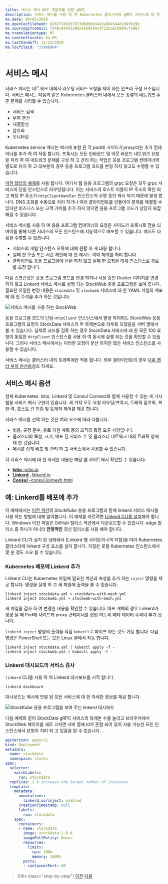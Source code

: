 ```yaml
---
title: 서비스 메시-WCF 개발자를 위한 gRPC
description: 서비스 메시를 사용 하 여 Kubernetes 클러스터의 gRPC 서비스에 대 한 요청을 라우팅하고 분산 합니다.
ms.date: 09/02/2019
ms.openlocfilehash: d20275082973f30bddbb342da90454401d4f019b
ms.sourcegitcommit: f348c84443380a1959294cdf12babcb804cfa987
ms.translationtype: MT
ms.contentlocale: ko-KR
ms.lasthandoff: 11/12/2019
ms.locfileid: "73966964"
---
```

# <a name="service-meshes"></a>서비스 메시

서비스 메시는 네트워크 내에서 라우팅 서비스 요청을 제어 하는 인프라 구성 요소입니다. 서비스 메시는 다음과 같은 Kubernetes 클러스터 내에서 모든 종류의 네트워크 수준 문제를 처리할 수 있습니다.

- 서비스 검색
- 부하 분산
- 내결함성
- 암호화
- 모니터링

Kubernetes service 메시는 메시에 포함 된 각 pod에 *사이드카 proxy*라는 추가 컨테이너를 추가 하 여 작동 합니다. 프록시는 모든 인바운드 및 아웃 바운드 네트워크 요청을 처리 하 여 네트워크 문제를 구성 하 고 관리 하는 작업은 응용 프로그램 컨테이너와 별도로 유지 하 고 대부분의 경우 응용 프로그램 코드를 변경 하지 않고도 수행할 수 있습니다.

[이전 챕터의 예제](kubernetes.md#testing-the-application)를 사용 합니다. 여기서 웹 응용 프로그램의 grpc 요청은 모두 grpc 서비스의 단일 인스턴스로 라우팅됩니다. 이는 서비스의 호스트 이름이 IP 주소로 확인 되 고 해당 IP 주소가 `HttpClientHandler` 인스턴스의 수명 동안 캐시 되기 때문에 발생 합니다. DNS 조회를 수동으로 처리 하거나 여러 클라이언트를 만들어이 문제를 해결할 수 있지만 비즈니스 또는 고객 가치를 추가 하지 않으면 응용 프로그램 코드가 상당히 복잡 해질 수 있습니다.

서비스 메시를 사용 하 여 응용 프로그램 컨테이너의 요청은 사이드카 프록시로 전송 되며이를 통해 다른 서비스의 모든 인스턴스에 지능적으로 배포할 수 있습니다. 메시도 다음을 수행할 수 있습니다.

- 서비스의 개별 인스턴스 오류에 대해 원활 하 게 대응 합니다.
- 실패 한 호출 또는 시간 제한에 대 한 재시도 의미 체계를 처리 합니다.
- 클라이언트 응용 프로그램에 반환 하지 않고 실패 한 요청을 대체 인스턴스로 경로를 조정 합니다.

다음 스크린샷은 응용 프로그램 코드를 변경 하거나 사용 중인 Docker 이미지를 변경 하지 않고 Linkerd 서비스 메시로 실행 되는 StockWeb 응용 프로그램을 보여 줍니다. 필요한 유일한 변경 내용은 `stockdata` 및 `stockweb` 서비스에 대 한 YAML 파일의 배포에 대 한 주석을 추가 하는 것입니다.

![서비스 메시를 사용 하는 StockWeb](media/service-mesh/stockweb-servicemesh-screenshot.png)

응용 프로그램 코드의 단일 `HttpClient` 인스턴스에서 발생 하더라도 StockWeb 응용 프로그램의 요청이 StockData 서비스의 두 복제본으로 라우트 되었음을 서버 열에서 볼 수 있습니다. 실제로 코드를 검토 하는 경우 StockData 서비스에 대 한 모든 100 요청이 동일한 `HttpClient` 인스턴스를 사용 하 여 동시에 실행 되는 것을 확인할 수 있습니다. 그러나 서비스 메시에서는 이러한 요청이 분산 되지만 많은 서비스 인스턴스를 사용할 수 있습니다.

서비스 메시는 클러스터 내의 트래픽에만 적용 됩니다. 외부 클라이언트의 경우 [다음 챕터 부하 분산을](load-balancing.md)참조 하세요.

## <a name="service-mesh-options"></a>서비스 메시 옵션

현재 Kubernetes: Istio, Linkerd 및 Consul Connect와 함께 사용할 수 있는 세 가지 범용 서비스 메시 구현이 있습니다. 세 가지 모두 요청 라우팅/프록시, 트래픽 암호화, 복원 력, 호스트 간 인증 및 트래픽 제어를 제공 합니다.

서비스 메시를 선택 하는 것은 여러 요소에 따라 다릅니다.

- 비용, 규정 준수, 유료 지원 계획 등의 조직의 특정 요구 사항입니다.
- 클러스터의 특성, 크기, 배포 된 서비스 수 및 클러스터 네트워크 내의 트래픽 양에 대 한 것입니다.
- 메시를 쉽게 배포 및 관리 하 고 서비스에서 사용할 수 있습니다.

각 서비스 메시에 대 한 자세한 내용은 해당 웹 사이트에서 확인할 수 있습니다.

- [**Istio** -istio.io](https://istio.io)
- [**Linkerd** -linkerd.io](https://linkerd.io)
- [**Consul** -consul.io/mesh.html](https://consul.io/mesh.html)

## <a name="example-add-linkerd-to-a-deployment"></a>예: Linkerd를 배포에 추가

이 예제에서는 [이전 섹션](kubernetes.md)의 *StockKube* 응용 프로그램과 함께 linkerd 서비스 메시를 사용 하는 방법에 대해 알아봅니다.
이 예제를 따르려면 [Linkerd CLI를 설치](https://linkerd.io/2/getting-started/#step-1-install-the-cli)해야 합니다. Windows 이진 파일은 GitHub 릴리스 섹션에서 다운로드할 수 있습니다. edge 릴리스 중 하나가 아니라 **안정적인** 최신 릴리스를 사용 해야 합니다.

Linkerd CLI가 설치 된 상태에서 [Linkerd 웹 사이트의*시작* 지침]을 따라 Kubernetes 클러스터에 linkerd 구성 요소를 설치 합니다. 지침은 로컬 Kubernetes 인스턴스에서 몇 분 정도 소요 될 수 있습니다.

### <a name="add-linkerd-to-kubernetes-deployments"></a>Kubernetes 배포에 Linkerd 추가

Linkerd CLI는 Kubernetes 파일에 필요한 섹션과 속성을 추가 하는 `inject` 명령을 제공 합니다. 명령을 실행 하 고 새 파일에 출력을 쓸 수 있습니다.

```console
linkerd inject stockdata.yml > stockdata-with-mesh.yml
linkerd inject stockweb.yml > stockweb-with-mesh.yml
```

새 파일을 검사 하 여 변경한 내용을 확인할 수 있습니다. 배포 개체의 경우 Linkerd가 생성 될 때 Pod에 사이드카 proxy 컨테이너를 삽입 하도록 메타 데이터 주석이 추가 됩니다.

`linkerd inject` 명령의 출력을 직접 `kubectl`로 파이프 하는 것도 가능 합니다. 다음 명령은 PowerShell 또는 모든 Linux 셸에서 작동 합니다.

```console
linkerd inject stockdata.yml | kubectl apply -f -
linkerd inject stockweb.yml | kubectl apply -f -
```

### <a name="inspect-services-in-the-linkerd-dashboard"></a>Linkerd 대시보드의 서비스 검사

`linkerd` CLI를 사용 하 여 Linkerd 대시보드를 시작 합니다.

```console
linkerd dashboard
```

대시보드는 메시에 연결 된 모든 서비스에 대 한 자세한 정보를 제공 합니다.

![StockKube 응용 프로그램을 보여 주는 linkerd 대시보드](media/service-mesh/linkerd-screenshot.png)

다음 예제와 같이 StockData gRPC 서비스의 복제본 수를 늘리고 브라우저에서 StockWeb 페이지를 새로 고치면 서버 열에 Id가 혼합 되어 있어 사용 가능한 모든 인스턴스에서 요청이 처리 되 고 있음을 알 수 있습니다. .

```yaml
apiVersion: apps/v1
kind: Deployment
metadata:
  name: stockdata
  namespace: stocks
spec:
  selector:
    matchLabels:
      run: stockdata
  replicas: 2 # Increase the target number of instances
  template:
    metadata:
      annotations:
        linkerd.io/inject: enabled
      creationTimestamp: null
      labels:
        run: stockdata
    spec:
      containers:
      - name: stockdata
        image: stockdata:1.0.0
        imagePullPolicy: Never
        resources:
          limits:
            cpu: 100m
            memory: 100Mi
        ports:
        - containerPort: 80
```

>[!div class="step-by-step"]
>[이전](kubernetes.md)
>[다음](load-balancing.md)

